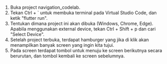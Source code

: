 1. Buka project navigation_codelab.
2. Tekan Ctrl + ` untuk membuka terminal pada Virtual Studio Code, dan ketik "flutter run".
3. Tentukan dimana project ini akan dibuka (Windows, Chrome, Edge). Apabila menggunakan external device, tekan Ctrl + Shift + p dan cari "Select Device".
4. Setelah project terbuka, terdapat hamburger yang jika di klik akan menampilkan banyak screen yang ingin kita tujui.
5. Pada screen terdapat tombol untuk menuju ke screen berikutnya secara berurutan, dan tombol kembali ke screen sebelumnya.
